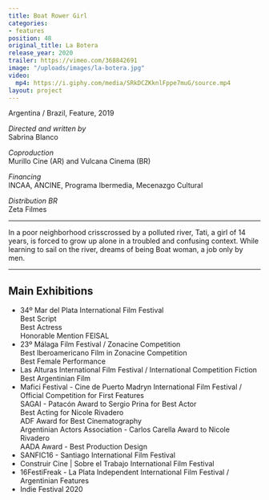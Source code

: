 ```yaml
---
title: Boat Rower Girl
categories:
- features
position: 48
original_title: La Botera
release_year: 2020
trailer: https://vimeo.com/368842691
image: "/uploads/images/la-botera.jpg"
video:
  mp4: https://i.giphy.com/media/SRkDCZKknlFppe7muG/source.mp4
layout: project
---
```


Argentina / Brazil, Feature, 2019

_Directed and written by_  
Sabrina Blanco

_Coproduction_  
Murillo Cine (AR) and Vulcana Cinema (BR)

_Financing_  
INCAA, ANCINE, Programa Ibermedia, Mecenazgo Cultural

_Distribution BR_  
Zeta Filmes

---

In a poor neighborhood crisscrossed by a polluted river, Tati, a girl of 14 years, is forced to grow up alone in a troubled and confusing context. While learning to sail on the river, dreams of being Boat woman, a job only by men.

---

## Main Exhibitions

- 34º Mar del Plata International Film Festival  
  Best Script  
  Best Actress  
  Honorable Mention FEISAL
- 23º Málaga Film Festival / Zonacine Competition  
  Best Iberoamericano Film in Zonacine Competition  
  Best Female Performance
- Las Alturas International Film Festival / International Competition Fiction  
  Best Argentinian Film
- Mafici Festival - Cine de Puerto Madryn International Film Festival / Official Competition for First Features  
  SAGAI - Patacón Award to Sergio Prina for Best Actor  
  Best Acting for Nicole Rivadero  
  ADF Award for Best Cinematography  
  Argentinian Actors Association - Carlos Carella Award to Nicole Rivadero  
  AADA Award - Best Production Design
- SANFIC16 - Santiago International Film Festival
- Construir Cine | Sobre el Trabajo International Film Festival
- 16FestiFreak - La Plata Independent International Film Festival / Argentinian Features
- Indie Festival 2020
